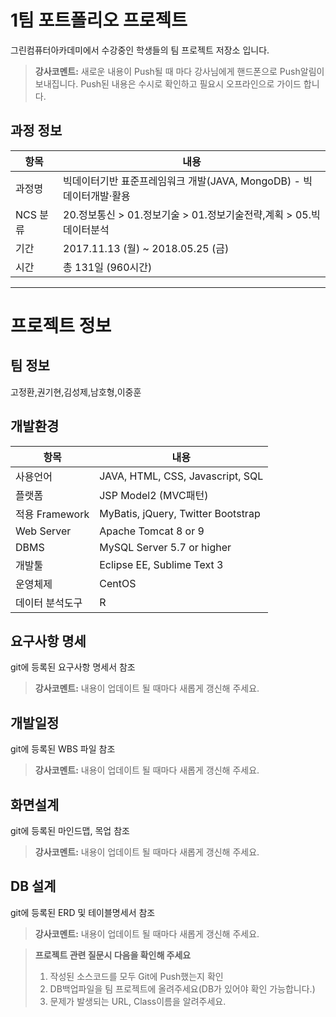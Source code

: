 # 1팀 포트폴리오 프로젝트

그린컴퓨터아카데미에서 수강중인 학생들의 팀 프로젝트 저장소 입니다.
> **강사코멘트:** 새로운 내용이 Push될 때 마다 강사님에게 핸드폰으로 Push알림이 보내집니다. Push된 내용은 수시로 확인하고 필요시 오프라인으로 가이드 합니다.

## 과정 정보
| 항목 | 내용 |
|------|------|
| 과정명 | 빅데이터기반 표준프레임워크 개발(JAVA, MongoDB) - 빅데이터개발·활용 |
| NCS 분류| 20.정보통신 &gt; 01.정보기술 &gt; 01.정보기술전략,계획 &gt; 05.빅데이터분석 |
| 기간 | 2017.11.13 (월) ~ 2018.05.25 (금) |
| 시간 | 총 131일 (960시간) |


-----------------------------------------

# 프로젝트 정보

## 팀 정보
고정환,권기현,김성제,남호형,이중훈

## 개발환경
| 항목 | 내용 |
|------|------|
| 사용언어 | JAVA, HTML, CSS, Javascript, SQL |
| 플랫폼 | JSP Model2 (MVC패턴) |
| 적용 Framework | MyBatis, jQuery, Twitter Bootstrap |
| Web Server | Apache Tomcat 8 or 9 |
| DBMS | MySQL Server 5.7 or higher |
| 개발툴 | Eclipse EE, Sublime Text 3 |
| 운영체제 | CentOS |
| 데이터 분석도구 | R |

## 요구사항 명세
git에 등록된 요구사항 명세서 참조
> **강사코멘트:** 내용이 업데이트 될 때마다 새롭게 갱신해 주세요.

## 개발일정
git에 등록된 WBS 파일 참조
> **강사코멘트:** 내용이 업데이트 될 때마다 새롭게 갱신해 주세요.

## 화면설계
git에 등록된 마인드맵, 목업 참조
> **강사코멘트:** 내용이 업데이트 될 때마다 새롭게 갱신해 주세요.

## DB 설계
git에 등록된 ERD 및 테이블명세서 참조
> **강사코멘트:** 내용이 업데이트 될 때마다 새롭게 갱신해 주세요.


> **프로젝트 관련 질문시 다음을 확인해 주세요**
> 1. 작성된 소스코드를 모두 Git에 Push했는지 확인
> 2. DB백업파일을 팀 프로젝트에 올려주세요(DB가 있어야 확인 가능합니다.)
> 3. 문제가 발생되는 URL, Class이름을 알려주세요.


